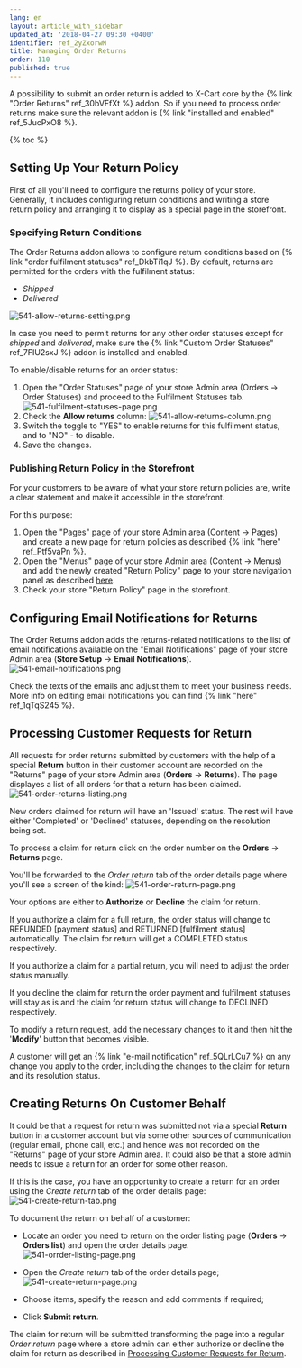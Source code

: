```yaml
---
lang: en
layout: article_with_sidebar
updated_at: '2018-04-27 09:30 +0400'
identifier: ref_2yZxorwM
title: Managing Order Returns
order: 110
published: true
---
```

A possibility to submit an order return is added to X-Cart core by the {% link "Order Returns" ref_30bVFfXt %} addon. So if you need to process order returns make sure the relevant addon is {% link "installed and enabled" ref_5JucPxO8 %}. 

{% toc %}

## Setting Up Your Return Policy

First of all you'll need to configure the returns policy of your store. Generally, it includes configuring return conditions and writing a store return policy and arranging it to display as a special page in the storefront. 

### Specifying Return Conditions

The Order Returns addon allows to configure return conditions based on {% link "order fulfilment statuses" ref_DkbTi1qJ %}. By default, returns are permitted for the orders with the fulfilment status:
* _Shipped_
* _Delivered_

![541-allow-returns-setting.png]({{site.baseurl}}/attachments/ref_2yZxorwM/541-allow-returns-setting.png)

In case you need to permit returns for any other order statuses except for _shipped_ and _delivered_, make sure the {% link "Custom Order Statuses" ref_7FIU2sxJ %} addon is installed and enabled.

To enable/disable returns for an order status:
1. Open the "Order Statuses" page of your store Admin area (Orders -> Order Statuses) and proceed to the Fulfilment Statuses tab. 
   ![541-fulfilment-statuses-page.png]({{site.baseurl}}/attachments/ref_2yZxorwM/541-fulfilment-statuses-page.png)
2. Check the **Allow returns** column:
   ![541-allow-returns-column.png]({{site.baseurl}}/attachments/ref_2yZxorwM/541-allow-returns-column.png)
3. Switch the toggle to "YES" to enable returns for this fulfilment status, and to "NO" - to disable.
4. Save the changes.

### Publishing Return Policy in the Storefront

For your customers to be aware of what your store return policies are, write a clear statement and make it accessible in the storefront.

For this purpose:
1. Open the "Pages" page of your store Admin area (Content -> Pages) and create a new page for return policies as described {% link "here" ref_Ptf5vaPn %}.
2. Open the "Menus" page of your store Admin area (Content -> Menus) and add the newly created "Return Policy" page to your store navigation panel as described [here](https://kb.x-cart.com/look_and_feel/navigation/adding_new_items_to_your_stores_menus.html#adding-new-menu-items "Managing Order Returns").
3. Check your store "Return Policy" page in the storefront.

## Configuring Email Notifications for Returns

The Order Returns addon adds the returns-related notifications to the list of email notifications available on the "Email Notifications" page of your store Admin area (**Store Setup** -> **Email Notifications**).
![541-email-notifications.png]({{site.baseurl}}/attachments/ref_2yZxorwM/541-email-notifications.png)

Check the texts of the emails and adjust them to meet your business needs. More info on editing email notifications you can find {% link "here" ref_1qTqS245 %}.
   

## Processing Customer Requests for Return

All requests for order returns submitted by customers with the help of a special **Return** button in their customer account are recorded on the "Returns" page of your store Admin area (**Orders** -> **Returns**). The page displayes a list of all orders for that a return has been claimed.
![541-order-returns-listing.png]({{site.baseurl}}/attachments/ref_2yZxorwM/541-order-returns-listing.png)

New orders claimed for return will have an 'Issued' status. The rest will have either 'Completed' or 'Declined' statuses, depending on the resolution being set.

To process a claim for return click on the order number on the **Orders** -> **Returns** page.

You'll be forwarded to the _Order return_ tab of the order details page where you'll see a screen of the kind:
![541-order-return-page.png]({{site.baseurl}}/attachments/ref_2yZxorwM/541-order-return-page.png)

Your options are either to **Authorize** or **Decline** the claim for return. 

If you authorize a claim for a full return, the order status will change to REFUNDED [payment status] and RETURNED [fulfilment status] automatically. The claim for return will get a COMPLETED status respectively.

If you authorize a claim for a partial return, you will need to adjust the order status manually.

If you decline the claim for return the order payment and fulfilment statuses will stay as is and  the claim for return status will change to DECLINED respectively.

To modify a return request, add the necessary changes to it and then hit the '**Modify**' button that becomes visible. 

A customer will get an {% link "e-mail notification" ref_5QLrLCu7 %} on any change you apply to the order, including the changes to the claim for return and its resolution status.

## Creating Returns On Customer Behalf

It could be that a request for return was submitted not via a special **Return** button in a customer account but via some other sources of communication (regular email, phone call, etc.) and hence was not recorded on the "Returns" page of your store Admin area. It could also be that a store admin needs to issue a return for an order for some other reason. 

If this is the case, you have an opportunity to create a return for an order using the _Create return_ tab of the order details page:
![541-create-return-tab.png]({{site.baseurl}}/attachments/ref_2yZxorwM/541-create-return-tab.png)

To document the return on behalf of a customer:
* Locate an order you need to return on the order listing page (**Orders** -> **Orders list**) and open the order details page.
  ![541-orrder-listing-page.png]({{site.baseurl}}/attachments/ref_2yZxorwM/541-orrder-listing-page.png)

* Open the _Create return_ tab of the order details page;
  ![541-create-return-page.png]({{site.baseurl}}/attachments/ref_2yZxorwM/541-create-return-page.png)

* Choose items, specify the reason and add comments if required;
* Click **Submit return**.

The claim for return will be submitted transforming the page into a regular _Order return_  page where a store admin can either authorize or decline the claim for return as described in [Processing Customer Requests for Return](https://kb.x-cart.com/orders/order_returns/managing_OR.html#processing-customer-requests-for-return "Managing Order Returns").
